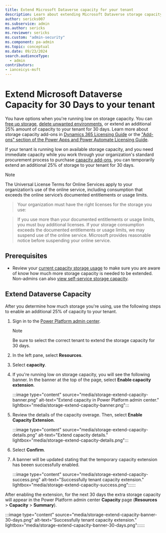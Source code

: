 ```yaml
---
title: Extend Microsoft Dataverse capacity for your tenant
description: Learn about extending Microsoft Dataverse storage capacity.
author: sericks007
ms.subservice: admin
ms.author: sericks
ms.reviewer: sericks
ms.custom: "admin-security"
ms.component: pa-admin
ms.topic: conceptual
ms.date: 09/23/2024
search.audienceType: 
  - admin
contributors:
- ianceicys-msft
---
```


# Extend Microsoft Dataverse Capacity for 30 Days to your tenant

You have options when you're running low on storage capacity. You can [free up storage](free-storage-space.md), [delete unwanted environments](delete-environment.md), or extend an additional 25% amount of capacity to your tenant for 30 days. Learn more about storage capacity add-ons in [Dynamics 365 Licensing Guide](https://go.microsoft.com/fwlink/p/?LinkId=866544) or the ["Add-ons" section of the Power Apps and Power Automate Licensing Guide](https://go.microsoft.com/fwlink/?linkid=2085130).

If your tenant is running low on available storage capacity, and you need immediate capacity while you work through your organization's standard procurement process to purchase [capacity add-ons](capacity-add-on.md), you can temporarily extend an additional 25% of storage to your tenant for 30 days.

> [!NOTE]
> The Universal License Terms for Online Services apply to your organization’s use of the online service, including consumption that exceeds the online service’s documented entitlements or usage limits.

> Your organization must have the right licenses for the storage you use:

> If you use more than your documented entitlements or usage limits, you must buy additional licenses.
> If your storage consumption exceeds the documented entitlements or usage limits, we may suspend use of the online service. 
> Microsoft provides reasonable notice before suspending your online service.

## Prerequisites

- Review your [current capacity storage usage](capacity-storage.md#verifying-your-microsoft-dataverse-capacity-based-storage-model) to make sure you are aware of know how much more storage capacity is needed to be extended. Non-admins can also [view self-service storage capacity](view-self-service-capacity.md).

## Extend Dataverse Capacity 

After you determine how much storage you're using, use the following steps to enable an additional 25% of capacity to your tenant.

1. Sign in to the [Power Platform admin center](https://admin.powerplatform.microsoft.com/resources/capacity).

   > [!Note]
   > Be sure to select the correct tenant to extend the storage capacity for 30 days.

2. In the left pane, select **Resources**.

3. Select **capacity**.

4. If you're running low on storage capacity, you will see the following banner. In the banner at the top of the page, select **Enable capacity extension**.
   
   :::image type="content" source="media/storage-extend-capacity-banner.png" alt-text="Extend capacity in Power Platform admin center." lightbox="media/storage-extend-capacity-banner.png":::

5. Review the details of the capacity overage. Then, select **Enable Capacity Extension**.

   :::image type="content" source="media/storage-extend-capacity-details.png" alt-text="Extend capacity details." lightbox="media/storage-extend-capacity-details.png":::

6. Select **Confirm**.

7. A banner will be updated stating that the temporary capacity extension has beeen successfully enabled. 

   :::image type="content" source="media/storage-extend-capacity-success.png" alt-text="Successfully tenant capacity extension." lightbox="media/storage-extend-capacity-success.png"::::::

After enabling the extension, for the next 30 days the extra storage capacity will appear in the Power Platform admin center **Capacity** page (**Resources** > **Capacity** > **Summary**).

   :::image type="content" source="media/storage-extend-capacity-banner-30-days.png" alt-text="Successfully tenant capacity extension." lightbox="media/storage-extend-capacity-banner-30-days.png"::::::